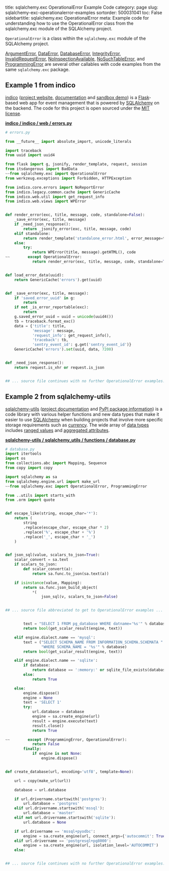 title: sqlalchemy.exc OperationalError Example Code
category: page
slug: sqlalchemy-exc-operationalerror-examples
sortorder: 500031041
toc: False
sidebartitle: sqlalchemy.exc OperationalError
meta: Example code for understanding how to use the OperationalError class from the sqlalchemy.exc module of the SQLAlchemy project.


`OperationalError` is a class within the `sqlalchemy.exc` module of the SQLAlchemy project.

<a href="/sqlalchemy-exc-argumenterror-examples.html">ArgumentError</a>,
<a href="/sqlalchemy-exc-dataerror-examples.html">DataError</a>,
<a href="/sqlalchemy-exc-databaseerror-examples.html">DatabaseError</a>,
<a href="/sqlalchemy-exc-integrityerror-examples.html">IntegrityError</a>,
<a href="/sqlalchemy-exc-invalidrequesterror-examples.html">InvalidRequestError</a>,
<a href="/sqlalchemy-exc-noinspectionavailable-examples.html">NoInspectionAvailable</a>,
<a href="/sqlalchemy-exc-nosuchtableerror-examples.html">NoSuchTableError</a>,
and <a href="/sqlalchemy-exc-programmingerror-examples.html">ProgrammingError</a>
are several other callables with code examples from the same `sqlalchemy.exc` package.

## Example 1 from indico
[indico](https://github.com/indico/indico)
([project website](https://getindico.io/),
[documentation](https://docs.getindico.io/en/stable/installation/)
and [sandbox demo](https://sandbox.getindico.io/))
is a [Flask](/flask.html)-based web app for event management that is
powered by [SQLAlchemy](/sqlalchemy.html) on the backend. The code
for this project is open sourced under the
[MIT license](https://github.com/indico/indico/blob/master/LICENSE).

[**indico / indico / web / errors.py**](https://github.com/indico/indico/blob/master/indico/web/errors.py)

```python
# errors.py

from __future__ import absolute_import, unicode_literals

import traceback
from uuid import uuid4

from flask import g, jsonify, render_template, request, session
from itsdangerous import BadData
~~from sqlalchemy.exc import OperationalError
from werkzeug.exceptions import Forbidden, HTTPException

from indico.core.errors import NoReportError
from indico.legacy.common.cache import GenericCache
from indico.web.util import get_request_info
from indico.web.views import WPError


def render_error(exc, title, message, code, standalone=False):
    _save_error(exc, title, message)
    if _need_json_response():
        return _jsonify_error(exc, title, message, code)
    elif standalone:
        return render_template('standalone_error.html', error_message=title, error_description=message), code
    else:
        try:
            return WPError(title, message).getHTML(), code
~~        except OperationalError:
            return render_error(exc, title, message, code, standalone=True)


def load_error_data(uuid):
    return GenericCache('errors').get(uuid)


def _save_error(exc, title, message):
    if 'saved_error_uuid' in g:
        return
    if not _is_error_reportable(exc):
        return
    g.saved_error_uuid = uuid = unicode(uuid4())
    tb = traceback.format_exc()
    data = {'title': title,
            'message': message,
            'request_info': get_request_info(),
            'traceback': tb,
            'sentry_event_id': g.get('sentry_event_id')}
    GenericCache('errors').set(uuid, data, 7200)


def _need_json_response():
    return request.is_xhr or request.is_json


## ... source file continues with no further OperationalError examples...

```


## Example 2 from sqlalchemy-utils
[sqlalchemy-utils](https://github.com/kvesteri/sqlalchemy-utils)
([project documentation](https://sqlalchemy-utils.readthedocs.io/en/latest/)
and
[PyPI package information](https://pypi.org/project/SQLAlchemy-Utils/))
is a code library with various helper functions and new data types
that make it easier to use [SQLAlchemy](/sqlalchemy.html) when building
projects that involve more specific storage requirements such as
[currency](https://sqlalchemy-utils.readthedocs.io/en/latest/data_types.html#module-sqlalchemy_utils.types.currency).
The wide array of
[data types](https://sqlalchemy-utils.readthedocs.io/en/latest/data_types.html)
includes [ranged values](https://sqlalchemy-utils.readthedocs.io/en/latest/range_data_types.html)
and [aggregated attributes](https://sqlalchemy-utils.readthedocs.io/en/latest/aggregates.html).

[**sqlalchemy-utils / sqlalchemy_utils / functions / database.py**](https://github.com/kvesteri/sqlalchemy-utils/blob/master/sqlalchemy_utils/functions/database.py)

```python
# database.py
import itertools
import os
from collections.abc import Mapping, Sequence
from copy import copy

import sqlalchemy as sa
from sqlalchemy.engine.url import make_url
~~from sqlalchemy.exc import OperationalError, ProgrammingError

from ..utils import starts_with
from .orm import quote


def escape_like(string, escape_char='*'):
    return (
        string
        .replace(escape_char, escape_char * 2)
        .replace('%', escape_char + '%')
        .replace('_', escape_char + '_')
    )


def json_sql(value, scalars_to_json=True):
    scalar_convert = sa.text
    if scalars_to_json:
        def scalar_convert(a):
            return sa.func.to_json(sa.text(a))

    if isinstance(value, Mapping):
        return sa.func.json_build_object(
            *(
                json_sql(v, scalars_to_json=False)


## ... source file abbreviated to get to OperationalError examples ...


        text = "SELECT 1 FROM pg_database WHERE datname='%s'" % database
        return bool(get_scalar_result(engine, text))

    elif engine.dialect.name == 'mysql':
        text = ("SELECT SCHEMA_NAME FROM INFORMATION_SCHEMA.SCHEMATA "
                "WHERE SCHEMA_NAME = '%s'" % database)
        return bool(get_scalar_result(engine, text))

    elif engine.dialect.name == 'sqlite':
        if database:
            return database == ':memory:' or sqlite_file_exists(database)
        else:
            return True

    else:
        engine.dispose()
        engine = None
        text = 'SELECT 1'
        try:
            url.database = database
            engine = sa.create_engine(url)
            result = engine.execute(text)
            result.close()
            return True

~~        except (ProgrammingError, OperationalError):
            return False
        finally:
            if engine is not None:
                engine.dispose()


def create_database(url, encoding='utf8', template=None):

    url = copy(make_url(url))

    database = url.database

    if url.drivername.startswith('postgres'):
        url.database = 'postgres'
    elif url.drivername.startswith('mssql'):
        url.database = 'master'
    elif not url.drivername.startswith('sqlite'):
        url.database = None

    if url.drivername == 'mssql+pyodbc':
        engine = sa.create_engine(url, connect_args={'autocommit': True})
    elif url.drivername == 'postgresql+pg8000':
        engine = sa.create_engine(url, isolation_level='AUTOCOMMIT')
    else:


## ... source file continues with no further OperationalError examples...

```


